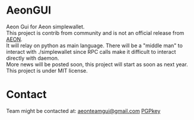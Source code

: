 # AeonGUI
Aeon Gui for Aeon simplewallet. <br />
This project is contrib from community and is not an official release from [AEON](https://github.com/aeonix/aeon).<br />
It will relay on python as main language. There will be a "middle man" to interact with ./simplewallet since RPC calls make it difficult to interact directly with daemon.<br />
More news will be posted soon, this project will start as soon as next year.<br />
This project is under MIT license.
# Contact
Team might be contacted at: aeonteamgui@gmail.com [PGPkey](contact/AeonTeamGUI_pub.asc)
